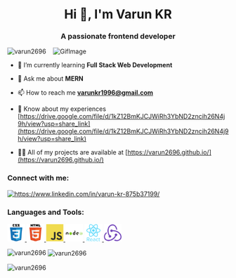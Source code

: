 

<h1 align="center">Hi 👋, I'm Varun KR</h1>
<h3 align="center">A passionate frontend developer</h3>

<img width="400" align='right' alt="GifImage" src="https://img.freepik.com/premium-vector/thoughtful-programmer-workplace-vector-flat-illustrations-business-theme_451939-221.jpg?size=626&ext=jpg" />

<p align="left"> <img src="https://komarev.com/ghpvc/?username=varun2696&label=Profile%20views&color=0e75b6&style=flat" alt="varun2696" /> </p>

- 🌱 I’m currently learning **Full Stack Web Development**

- 💬 Ask me about **MERN**

- 📫 How to reach me **varunkr1996@gmail.com**

- 📄 Know about my experiences [https://drive.google.com/file/d/1kZ12BmKJCJWiRh3YbND2zncih26N4j9h/view?usp=share_link](https://drive.google.com/file/d/1kZ12BmKJCJWiRh3YbND2zncih26N4j9h/view?usp=share_link)

- 👨‍💻 All of my projects are available at [https://varun2696.github.io/](https://varun2696.github.io/)

<h3 align="left">Connect with me:</h3>
<p align="left">
<a href="https://linkedin.com/in/https://www.linkedin.com/in/varun-kr-875b37199/" target="blank"><img align="center" src="https://raw.githubusercontent.com/rahuldkjain/github-profile-readme-generator/master/src/images/icons/Social/linked-in-alt.svg" alt="https://www.linkedin.com/in/varun-kr-875b37199/" height="30" width="40" /></a>
</p>

<h3 align="left">Languages and Tools:</h3>
<p align="left"> <a href="https://www.w3schools.com/css/" target="_blank" rel="noreferrer"> <img src="https://raw.githubusercontent.com/devicons/devicon/master/icons/css3/css3-original-wordmark.svg" alt="css3" width="40" height="40"/> </a> <a href="https://www.w3.org/html/" target="_blank" rel="noreferrer"> <img src="https://raw.githubusercontent.com/devicons/devicon/master/icons/html5/html5-original-wordmark.svg" alt="html5" width="40" height="40"/> </a> <a href="https://developer.mozilla.org/en-US/docs/Web/JavaScript" target="_blank" rel="noreferrer"> <img src="https://raw.githubusercontent.com/devicons/devicon/master/icons/javascript/javascript-original.svg" alt="javascript" width="40" height="40"/> </a> <a href="https://nodejs.org" target="_blank" rel="noreferrer"> <img src="https://raw.githubusercontent.com/devicons/devicon/master/icons/nodejs/nodejs-original-wordmark.svg" alt="nodejs" width="40" height="40"/> </a> <a href="https://reactjs.org/" target="_blank" rel="noreferrer"> <img src="https://raw.githubusercontent.com/devicons/devicon/master/icons/react/react-original-wordmark.svg" alt="react" width="40" height="40"/> </a> <a href="https://redux.js.org" target="_blank" rel="noreferrer"> <img src="https://raw.githubusercontent.com/devicons/devicon/master/icons/redux/redux-original.svg" alt="redux" width="40" height="40"/> </a> </p>

<p><img align="left" src="https://github-readme-stats.vercel.app/api/top-langs?username=varun2696&show_icons=true&locale=en&layout=compact" alt="varun2696" /></p>

<p>&nbsp;<img align="center" src="https://github-readme-stats.vercel.app/api?username=varun2696&show_icons=true&locale=en" alt="varun2696" /></p>

<p><img align="center" src="https://github-readme-streak-stats.herokuapp.com/?user=varun2696&" alt="varun2696" /></p>

